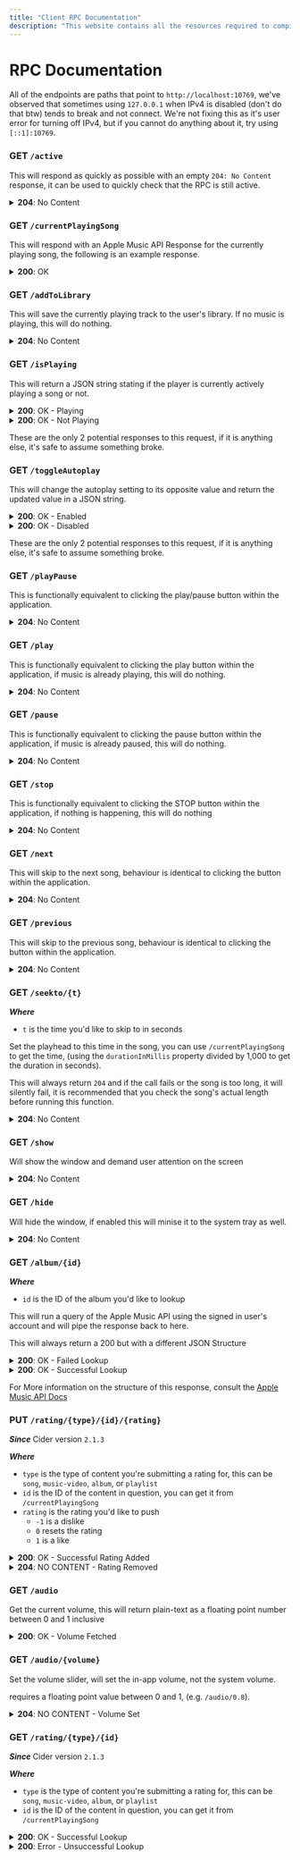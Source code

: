 ```yaml
---
title: "Client RPC Documentation"
description: "This website contains all the resources required to compile, create plugins and theme Cider!"
---
```


# RPC Documentation

All of the endpoints are paths that point to `http://localhost:10769`, we've observed that sometimes using `127.0.0.1` when IPv4 is disabled (don't do that btw) tends to break and not connect. We're not fixing this as it's user error for turning off IPv4, but if you cannot do anything about it, try using `[::1]:10769`.

### **GET** `/active`

This will respond as quickly as possible with an empty `204: No Content` response, it can be used to quickly check that the RPC is still active.

<details>
<summary><b>204</b>: No Content</summary>
```json
// No Response Body...
```
</details>

### **GET** `/currentPlayingSong`

This will respond with an Apple Music API Response for the currently playing song, the following is an example response.

<details>
<summary><b>200</b>: OK</summary>

```json
{
  "info": {
    "albumName": "Skin",
    "artistName": "Flume",
    "artwork": {
      "bgColor": "aa96c7",
      "height": 600,
      "textColor1": "040a06",
      "textColor2": "1b1937",
      "textColor3": "25262c",
      "url": "https://is1-ssl.mzstatic.com/image/thumb/Music122/v4/20/84/1b/20841bcf-a7c1-8048-08ba-ea03e33dbdce/3614598524069.png/{w}x{h}bb.jpg",
      "width": 600
    },
    "audioLocale": "en-US",
    "audioTraits": ["atmos", "lossless", "lossy-stereo", "spatial"],
    "composerName": "Harley Streten, Amanda Warner & Peter Wade Keusch",
    "currentPlaybackProgress": 0.63,
    "currentPlaybackTime": 123.059955,
    "discNumber": 1,
    "durationInMillis": 193633,
    "endTime": 1686069277080,
    "genreNames": ["Electronic"],
    "hasLyrics": true,
    "hasTimeSyncedLyrics": true,
    "isAppleDigitalMaster": false,
    "isMasteredForItunes": false,
    "isPlaying": true,
    "isVocalAttenuationAllowed": true,
    "isrc": "MtheoryLLCAUFF01600807",
    "kind": "song",
    "name": "Like Water (feat. MNDR)",
    "playParams": {
      "id": "1481729389",
      "kind": "song"
    },
    "previews": [
      {
        "url": "https://audio-ssl.itunes.apple.com/itunes-assets/AudioPreview112/v4/9d/12/c3/9d12c393-bc10-14ba-b70b-a8ad27fb21b7/mzaf_1376031537628674471.plus.aac.ep.m4a"
      }
    ],
    "releaseDate": "2016-05-27T12:00:00Z",
    "remainingTime": 70573.04500000001,
    "songId": "1481729389",
    "startTime": 1686069083447.045,
    "status": "playing",
    "trackNumber": 14,
    "url": {
      "appleMusic": "https://music.apple.com/au/song/1481729389",
      "cider": "https://cider.sh/link?play/s/1481729389",
      "songLink": "https://song.link/i/1481729389"
    }
  }
}
```

</details>

### **GET** `/addToLibrary`

This will save the currently playing track to the user's library. If no music is playing, this will do nothing.

<details>
<summary><b>204</b>: No Content</summary>
```json
// No Response Body...
```
</details>

### **GET** `/isPlaying`

This will return a JSON string stating if the player is currently actively playing a song or not.

<details>
<summary><b>200</b>: OK - Playing</summary>
```json
{
	"is_playing": true
}
```
</details>

<details>
<summary><b>200</b>: OK - Not Playing</summary>
```json
{
	"is_playing": false
}
```
</details>

These are the only 2 potential responses to this request, if it is anything else, it's safe to assume something broke.

### **GET** `/toggleAutoplay`

This will change the autoplay setting to its opposite value and return the updated value in a JSON string.

<details>
<summary><b>200</b>: OK - Enabled</summary>
```json
{
	"autoplay": true
}
```
</details>

<details>
<summary><b>200</b>: OK - Disabled</summary>
```json
{
	"autoplay": false
}
```
</details>

These are the only 2 potential responses to this request, if it is anything else, it's safe to assume something broke.

### **GET** `/playPause`

This is functionally equivalent to clicking the play/pause button within the application.

<details>
<summary><b>204</b>: No Content</summary>
```json
// No Response Body...
```
</details>

### **GET** `/play`

This is functionally equivalent to clicking the play button within the application, if music is already playing, this will do nothing.

<details>
<summary><b>204</b>: No Content</summary>
```json
// No Response Body...
```
</details>

### **GET** `/pause`

This is functionally equivalent to clicking the pause button within the application, if music is already paused, this will do nothing.

<details>
<summary><b>204</b>: No Content</summary>
```json
// No Response Body...
```
</details>

### **GET** `/stop`

This is functionally equivalent to clicking the STOP button within the application, if nothing is happening, this will do nothing

<details>
<summary><b>204</b>: No Content</summary>
```json
// No Response Body...
```
</details>

### **GET** `/next`

This will skip to the next song, behaviour is identical to clicking the button within the application.

<details>
<summary><b>204</b>: No Content</summary>
```json
// No Response Body...
```
</details>

### **GET** `/previous`

This will skip to the previous song, behaviour is identical to clicking the button within the application.

<details>
<summary><b>204</b>: No Content</summary>
```json
// No Response Body...
```
</details>

### **GET** `/seekto/{t}`

**_Where_**

- `t` is the time you'd like to skip to in seconds

Set the playhead to this time in the song, you can use `/currentPlayingSong` to get the time, (using the `durationInMillis` property divided by 1,000 to get the duration in seconds).

This will always return `204` and if the call fails or the song is too long, it will silently fail, it is recommended that you check the song's actual length before running this function.

<details>
<summary><b>204</b>: No Content</summary>
```json
// No Response Body...
```
</details>

### **GET** `/show`

Will show the window and demand user attention on the screen

<details>
<summary><b>204</b>: No Content</summary>
```json
// No Response Body...
```
</details>

### **GET** `/hide`

Will hide the window, if enabled this will minise it to the system tray as well.

<details>
<summary><b>204</b>: No Content</summary>
```json
// No Response Body...
```
</details>

### **GET** `/album/{id}`

**_Where_**

- `id` is the ID of the album you'd like to lookup

This will run a query of the Apple Music API using the signed in user's account and will pipe the response back to here.

This will always return a 200 but with a different JSON Structure

<details>
<summary><b>200</b>: OK - Failed Lookup</summary>
```json
{
	"errors": [
		{
			"code": "40400",
			"detail": "Resource with requested id was not found",
			"id": "", // redacted
			"status": "404",
			"title": "Resource Not Found"
		}
	]
}
```
</details>

<details>
<summary><b>200</b>: OK - Successful Lookup</summary>
```json
{
	"data": [
		{
			"attributes": {
				"artistName": "nihmune",
				"artwork": {
					"bgColor": "94888c",
					"height": 3000,
					"textColor1": "110c0d",
					"textColor2": "181313",
					"textColor3": "2b2426",
					"textColor4": "312a2b",
					"url": "https://is1-ssl.mzstatic.com/image/thumb/Music116/v4/a2/12/49/a21249ee-8827-cc8c-0664-abf341404a76/artwork.jpg/{w}x{h}bb.jpg",
					"width": 3000
				},
				"contentRating": "explicit",
				"copyright": "℗ 2022 Swag Records",
				"genreNames": [
					"Pop",
					"Music",
					"Comedy"
				],
				"isCompilation": false,
				"isComplete": true,
				"isMasteredForItunes": false,
				"isSingle": true,
				"name": "Cpr - Single",
				"playParams": {
					"id": "1606000385",
					"kind": "album"
				},
				"recordLabel": "Swag Records",
				"releaseDate": "2022-01-21",
				"trackCount": 1,
				"upc": "196697480390",
				"url": "https://music.apple.com/us/album/cpr-single/1606000385"
			},
			"href": "/v1/catalog/us/albums/1606000385",
			"id": "1606000385",
			"relationships": {
				"artists": {
					"data": [
						{
							"href": "/v1/catalog/us/artists/1559436668",
							"id": "1559436668",
							"type": "artists"
						}
					],
					"href": "/v1/catalog/us/albums/1606000385/artists"
				},
				"tracks": {
					"data": [
						{
							"attributes": {
								"albumName": "Cpr - Single",
								"artistName": "nihmune",
								"artwork": {
									"bgColor": "94888c",
									"height": 3000,
									"textColor1": "110c0d",
									"textColor2": "181313",
									"textColor3": "2b2426",
									"textColor4": "312a2b",
									"url": "https://is1-ssl.mzstatic.com/image/thumb/Music116/v4/a2/12/49/a21249ee-8827-cc8c-0664-abf341404a76/artwork.jpg/{w}x{h}bb.jpg",
									"width": 3000
								},
								"composerName": "cupcakKe",
								"contentRating": "explicit",
								"discNumber": 1,
								"durationInMillis": 208170,
								"genreNames": [
									"Pop",
									"Music",
									"Comedy"
								],
								"hasLyrics": true,
								"isAppleDigitalMaster": false,
								"isrc": "QZFZ22277497",
								"name": "Cpr",
								"playParams": {
									"id": "1606000776",
									"kind": "song"
								},
								"previews": [
									{
										"url": "https://audio-ssl.itunes.apple.com/itunes-assets/AudioPreview126/v4/43/4e/37/434e37de-5b84-63fc-9cfd-b50f7b2f4aec/mzaf_15590872885935990851.plus.aac.p.m4a"
									}
								],
								"releaseDate": "2022-01-21",
								"trackNumber": 1,
								"url": "https://music.apple.com/us/album/cpr/1606000385?i=1606000776"
							},
							"href": "/v1/catalog/us/songs/1606000776",
							"id": "1606000776",
							"type": "songs"
						}
					],
					"href": "/v1/catalog/us/albums/1606000385/tracks"
				}
			},
			"type": "albums"
		}
	]
}
```
</details>

For More information on the structure of this response, consult the [Apple Music API Docs](https://developer.apple.com/documentation/applemusicapi/songsresponse)

### **PUT** `/rating/{type}/{id}/{rating}`

**_Since_** Cider version `2.1.3`

**_Where_**

- `type` is the type of content you're submitting a rating for, this can be `song`, `music-video`, `album`, or `playlist`
- `id` is the ID of the content in question, you can get it from `/currentPlayingSong`
- `rating` is the rating you'd like to push
  - `-1` is a dislike
  - `0` resets the rating
  - `1` is a like

<details>
<summary><b>200</b>: OK - Successful Rating Added</summary>
```json
{
    "data": [
        {
            "attributes": {
                "value": 1
            },
            "href": "/v1/me/ratings/songs/1140574590",
            "id": "1140574590",
            "type": "ratings"
        }
    ]
}
```
</details>

<details>
<summary><b>204</b>: NO CONTENT - Rating Removed</summary>
```js
// no body
```
</details>

### **GET** `/audio`

Get the current volume, this will return plain-text as a floating point number between 0 and 1 inclusive

<details>
<summary><b>200</b>: OK - Volume Fetched</summary>
```js
0.98
```
</details>

### **GET** `/audio/{volume}`

Set the volume slider, will set the in-app volume, not the system volume.

requires a floating point value between 0 and 1, (e.g. `/audio/0.8`).

<details>
<summary><b>204</b>: NO CONTENT - Volume Set</summary>
```js
// ... no body
```
</details>

### **GET** `/rating/{type}/{id}`

**_Since_** Cider version `2.1.3`

**_Where_**

- `type` is the type of content you're submitting a rating for, this can be `song`, `music-video`, `album`, or `playlist`
- `id` is the ID of the content in question, you can get it from `/currentPlayingSong`

<details>
<summary><b>200</b>: OK - Successful Lookup</summary>
```json
{
    "data": [
        {
            "attributes": {
                "value": 1
            },
            "href": "/v1/me/ratings/songs/1140574590",
            "id": "1140574590",
            "type": "ratings"
        }
    ]
}
```
</details>

<details>
<summary><b>200</b>: Error - Unsuccessful Lookup</summary>
```json
{
    "errors": [
        {
            "code": "40400",
            "detail": "Resource with requested id was not found",
            "id": "... REDACTED ...",
            "status": "404",
            "title": "Resource Not Found"
        }
    ]
}
```
</details>
